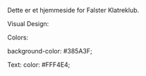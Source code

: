Dette er et hjemmeside for Falster Klatreklub. 


Visual Design: 

Colors:

background-color: #385A3F;

Text: color: #FFF4E4;



